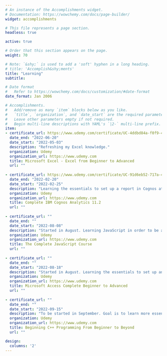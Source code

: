 ```yaml
---
# An instance of the Accomplishments widget.
# Documentation: https://wowchemy.com/docs/page-builder/
widget: accomplishments

# This file represents a page section.
headless: true

active: true

# Order that this section appears on the page.
weight: 70

# Note: `&shy;` is used to add a 'soft' hyphen in a long heading.
# title: 'Accomplish&shy;ments'
title: "Learning"
subtitle:

# Date format
#   Refer to https://wowchemy.com/docs/customization/#date-format
date_format: Jan 2006

# Accomplishments.
#   Add/remove as many `item` blocks below as you like.
#   `title`, `organization`, and `date_start` are the required parameters.
#   Leave other parameters empty if not required.
#   Begin multi-line descriptions with YAML's `|2-` multi-line prefix.
item:
- certificate_url: https://www.udemy.com/certificate/UC-4ddbd84a-f0f9-4618-8921-c4377cb65639
  date_end: "2022-06-20"
  date_start: "2022-05-03"
  description: "Refreshing my Excel knowledge."
  organization: Udemy
  organization_url: https://www.udemy.com
  title: Microsoft Excel - Excel from Beginner to Advanced
  url: ""
  
- certificate_url: https://www.udemy.com/certificate/UC-91d6eb52-717a-4f98-a3f8-ab8565fc80bc 
  date_end: "2022-02-20"
  date_start: "2022-02-25"
  description: "Learning the essentials to set up a report in Cognos at work."
  organization: Udemy
  organization_url: https://www.udemy.com
  title: Complete IBM Cognos Analytics 11.2
  url: ""
  
- certificate_url: ""
  date_end: ""
  date_start: "2022-08-08"
  description: "Started in August. Learning JavaScript in order to be able to customize Shiny web apps, html reports and my website."
  organization: Udemy
  organization_url: https://www.udemy.com
  title: The Complete JavaScript Course
  url: ""
  
- certificate_url: ""
  date_end: ""
  date_start: "2022-08-18"
  description: "Started in August. Learning the essentials to set up an Access database at work."
  organization: Udemy
  organization_url: https://www.udemy.com
  title: Microsoft Access Complete Beginner to Advanced
  url: ""
  
- certificate_url: ""
  date_end: ""
  date_start: "2022-09-15"
  description: "To be started in September. Goal is to learn more essentials about programming."
  organization: Udemy
  organization_url: https://www.udemy.com
  title: Beginning C++ Programming From Beginner to Beyond
  url: ""

design:
  columns: '2' 
---
```

